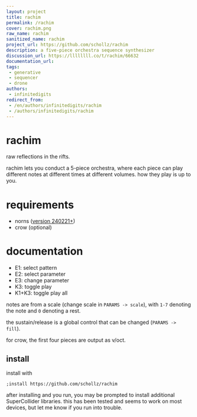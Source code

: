 ```yaml
---
layout: project
title: rachim
permalink: /rachim
cover: rachim.png
raw_name: rachim
sanitized_name: rachim
project_url: https://github.com/schollz/rachim
description: a five-piece orchestra sequence synthesizer
discussion_url: https://llllllll.co/t/rachim/66632
documentation_url: 
tags:
 - generative
 - sequencer
 - drone
authors:
 - infinitedigits
redirect_from:
 - /en/authors/infinitedigits/rachim
 - /authors/infinitedigits/rachim
---
```

# rachim

raw reflections in the rifts.

rachim lets you conduct a 5-piece orchestra, where each piece can play different notes at different times at different volumes. how they play is up to you. 

# requirements

- norns ([version 240221+](https://llllllll.co/t/norns-update-240221))
- crow (optional)

# documentation

- E1: select pattern
- E2: select parameter
- E3: change parameter
- K3: toggle play
- K1+K3: toggle play all

notes are from a scale (change scale in `PARAMS -> scale`), with `1-7` denoting the note and `0` denoting a rest.

the sustain/release is a global control that can be changed (`PARAMS -> fill`).

for crow, the first four pieces are output as v/oct.

## install

install with

```
;install https://github.com/schollz/rachim
```

after installing and you run, you may be prompted to install additional SuperCollider libraries. 
this has been tested and seems to work on most devices, but let me know if you run into trouble.
